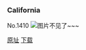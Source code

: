 ### California
No.1410
![图片不见了~~~](https://imgs.xkcd.com/comics/california.png)

[原址](https://xkcd.com//1410) [下载](https://imgs.xkcd.com/comics/california.png)

